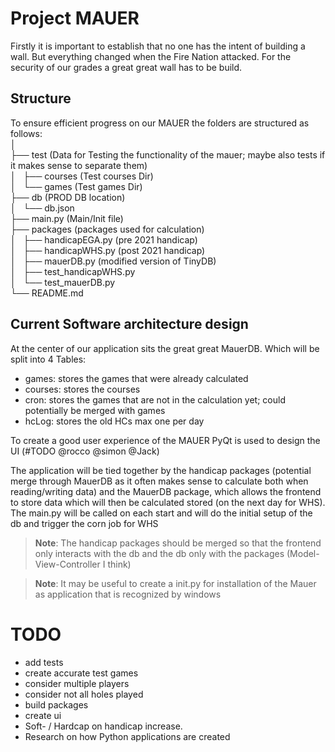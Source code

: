 # Project MAUER
Firstly it is important to establish that no one has the intent of building a wall.
But everything changed when the Fire Nation attacked.
For the security of our grades a great great wall has to be build.

## Structure
To ensure efficient progress on our MAUER the folders are structured as follows: <br>
│ <br>
├── test (Data for Testing the functionality of the mauer; maybe also tests if it makes sense to separate them) <br>
│   ├── courses (Test courses Dir) <br>
│   └── games (Test games Dir) <br>
├── db (PROD DB location) <br>
│   └── db.json <br>
├── main.py (Main/Init file) <br>
├── packages (packages used for calculation) <br>
│   ├── handicapEGA.py (pre 2021 handicap) <br>
│   ├── handicapWHS.py (post 2021 handicap) <br>
│   ├── mauerDB.py (modified version of TinyDB) <br>
│   ├── test_handicapWHS.py <br>
│   └── test_mauerDB.py <br>
└── README.md <br>

## Current Software architecture design
At the center of our application sits the great great MauerDB. Which will be split into 4 Tables:
- games: stores the games that were already calculated
- courses: stores the courses
- cron: stores the games that are not in the calculation yet; could potentially be merged with games
- hcLog: stores the old HCs max one per day

To create a good user experience of the MAUER PyQt is used to design the UI (#TODO @rocco @simon @Jack)

The application will be tied together by the handicap packages (potential merge through MauerDB as it often makes sense to calculate both when reading/writing data) and the MauerDB package, which allows the frontend to store data which will then be calculated stored (on the next day for WHS). The main.py will be called on each start and will do the initial setup of the db and trigger the corn job for WHS

> **Note**: The handicap packages should be merged so that the frontend only interacts with the db and the db only with the packages (Model-View-Controller I think)

> **Note**: It may be useful to create a init.py for installation of the Mauer as application that is recognized by windows

# TODO
- add tests
- create accurate test games
- consider multiple players
- consider not all holes played
- build packages
- create ui
- Soft- / Hardcap on handicap increase.
- Research on how Python applications are created
